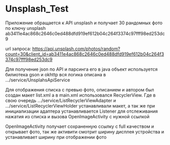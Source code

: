 # Unsplash_Test

Приложение обращается к API unsplash и получает 30 рандомных фото по ключу unsplash ab3411e4ac868c2646c0ed488dfd919ef612b04c264f3374c97fff98ed253dc9

url запроса: 
https://api.unsplash.com/photos/random?count=30&client_id=ab3411e4ac868c2646c0ed488dfd919ef612b04c264f3374c97fff98ed253dc9

Для получение json по API и парсинга его в java объект используется билиотека gson и okhttp вся логика описана в .../service/UnsplahsApiService

Для отображения списка с превью фото, описанием и автором был создан макет list.xml а в main.xml использовался RecyclerView. Где в свою очередь .../service/ListRecyclerViewAdapter и .../service/ListRecyclerViewHolder устанавливали макет, а так же при инициализации адаптера устанавливается Listener для отслеживания нажатия из списка и вызова OpenImageActivity с нужной ссылкой

OpenImageActivity получает сохраненную ссылку с full качеством и открывает фото, так же активити смотрит ширину дисплея устройства и устанавливает ширину при отображении фото
